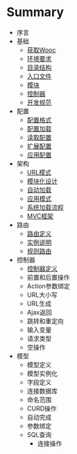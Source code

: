 # Summary

* 序言
* 基础
   * [获取Wooc](base/获取Wooc.md)
   * [环境要求](base/环境要求.md)
   * [目录结构](base/目录结构.md)
   * [入口文件](base/入口文件.md)
   * [模块](base/模块.md)
   * [控制器](base/控制器.md)
   * [开发规范](base/开发规范.md)
* 配置
   * [配置格式](config/配置格式.md)
   * [配置加载](config/配置加载.md)
   * [读取配置](config/读取配置.md)
   * [扩展配置](config/扩展配置.md)
   * [应用配置](config/应用配置.md)
* 架构
   * [URL模式](architecture/URL模式.md)
   * [模块化设计](architecture/模块化设计.md)
   * [自动加载](architecture/自动加载.md)
   * [应用模式](architecture/应用模式.md)
   * [系统加载流程](architecture/系统加载流程.md)
   * [MVC框架](architecture/MVC框架.md)
* 路由
   * [路由定义](route/路由定义.md)
   * [实例说明](route/实例说明.md)
   * [规则路由](route/规则路由.md)
* 控制器
   * [控制器定义](controller/控制器定义.md)
   * 前置和后置操作
   * Action参数绑定
   * URL大小写
   * URL生成
   * Ajax返回
   * 跳转和重定向
   * 输入变量
   * 请求类型
   * 空操作
* 模型
   * 模型定义
   * 模型实例化
   * 字段定义
   * 连接数据库
   * 命名范围
   * CURD操作
   * 自动完成
   * 参数绑定
   * SQL查询
       * 连接操作

